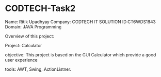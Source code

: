 # CODTECH-Task2
Name: Ritik Upadhyay
Company: CODTECH IT SOLUTION
ID:CT6WDS1843
Domain: JAVA Programming


Overview of this project:

Project: Calculator

objective: This project is based on the GUI Calculator which provide a good user experience 

tools: AWT, Swing, ActionListner.


